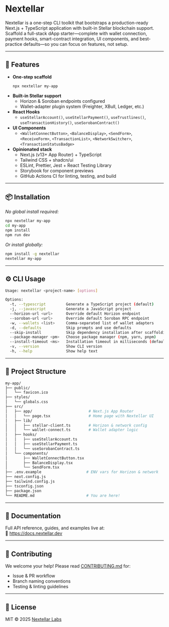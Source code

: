 # Nextellar

Nextellar is a one-step CLI toolkit that bootstraps a production-ready Next.js + TypeScript application with built-in Stellar blockchain support. Scaffold a full-stack dApp starter—complete with wallet connection, payment hooks, smart-contract integration, UI components, and best-practice defaults—so you can focus on features, not setup.

---

## 🚀 Features

- **One-step scaffold**  
  ```bash
  npx nextellar my-app
  ```
- **Built-in Stellar support**  
  - Horizon & Soroban endpoints configured  
  - Wallet-adapter plugin system (Freighter, XBull, Ledger, etc.)  
- **React Hooks**  
  - `useStellarAccount()`, `useStellarPayment()`, `useTrustlines()`, `useTransactionHistory()`, `useSorobanContract()`  
- **UI Components**  
  - `<WalletConnectButton>`, `<BalanceDisplay>`, `<SendForm>`, `<ReceiveForm>`, `<TransactionList>`, `<NetworkSwitcher>`, `<TransactionStatusBadge>`  
- **Opinionated stack**  
  - Next.js (v13+ App Router) + TypeScript  
  - Tailwind CSS + shadcn/ui  
  - ESLint, Prettier, Jest + React Testing Library  
  - Storybook for component previews  
  - GitHub Actions CI for linting, testing, and build  

---

## 📦 Installation

_No global install required:_

```bash
npx nextellar my-app
cd my-app
npm install
npm run dev
```

_Or install globally:_

```bash
npm install -g nextellar
nextellar my-app
```

---

## ⚙️ CLI Usage

```bash
Usage: nextellar <project-name> [options]

Options:
  -t, --typescript         Generate a TypeScript project (default)
  -j, --javascript         Generate a JavaScript project
  --horizon-url <url>      Override default Horizon endpoint
  --soroban-url <url>      Override default Soroban RPC endpoint
  -w, --wallets <list>     Comma-separated list of wallet adapters
  -d, --defaults           Skip prompts and use defaults
  --skip-install           Skip dependency installation after scaffolding
  --package-manager <pm>   Choose package manager (npm, yarn, pnpm)
  --install-timeout <ms>   Installation timeout in milliseconds (default: 1200000)
  -v, --version            Show CLI version
  -h, --help               Show help text
```

---

## 📁 Project Structure

```bash
my-app/
├── public/
│   └── favicon.ico
├── styles/
│   └── globals.css
├── src/
│   ├── app/                         # Next.js App Router
│   │   └── page.tsx                 # Home page with Nextellar UI
│   ├── lib/
│   │   ├── stellar-client.ts        # Horizon & network config
│   │   └── wallet-connect.ts        # Wallet adapter logic
│   ├── hooks/
│   │   ├── useStellarAccount.ts
│   │   ├── useStellarPayment.ts
│   │   └── useSorobanContract.ts
│   └── components/
│       ├── WalletConnectButton.tsx
│       ├── BalanceDisplay.tsx
│       └── SendForm.tsx
├── .env.example                    # ENV vars for Horizon & network
├── next.config.js
├── tailwind.config.js
├── tsconfig.json
├── package.json
└── README.md                       # You are here!
```

---

## 📖 Documentation

Full API reference, guides, and examples live at:  
🔗 https://docs.nextellar.dev

---

## 🤝 Contributing

We welcome your help! Please read [CONTRIBUTING.md](./CONTRIBUTING.md) for:

- Issue & PR workflow  
- Branch naming conventions  
- Testing & linting guidelines  
---

## 📜 License

MIT © 2025 [Nextellar Labs](https://github.com/nextellarlabs)
